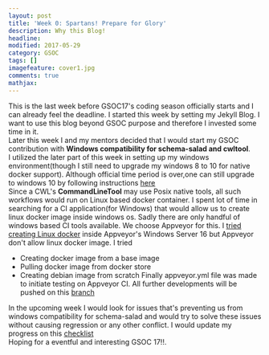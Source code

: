 ```yaml
---
layout: post
title: 'Week 0: Spartans! Prepare for Glory'
description: Why this Blog!
headline: 
modified: 2017-05-29
category: GSOC
tags: []
imagefeature: cover1.jpg
comments: true
mathjax: 
---
```


This is the last week before GSOC17's coding season officially starts and I can already feel the deadline. I started this week by setting my Jekyll Blog. I want to use this blog beyond GSOC purpose and therefore I invested some time in it.  
Later this week I and my mentors decided that I would start my GSOC contribution with **Windows compatibility for schema-salad and cwltool**.  
I utilized the later part of this week in setting up my windows environment(though I still need to upgrade my windows 8 to 10 for native docker support). Although official time period is over,one can still upgrade to windows 10 by following instructions [here]( https://www.howtogeek.com/225048/how-to-upgrade-from-windows-7-or-8-to-windows-10-right-now/)  
Since a CWL's **CommandLineTool** may use Posix native tools, all such workflows would run on Linux based docker container. I spent lot of time in searching for a CI application(for Windows) that would allow us to create linux docker image inside windows os. Sadly there are only handful of windows based CI tools available. We choose Appveyor for this. I [tried creating Linux docker]( https://ci.appveyor.com/project/kapilkd13/testdocker/history) inside Appveyor's Windows Server 16 but Appveyor don't allow linux docker image. I tried 
- Creating docker image from a base image
- Pulling docker image from docker store
- Creating debian image from scratch
Finally appveyor.yml file was made to initiate testing on Appveyor CI. All further developments will be pushed on this [branch]( https://github.com/common-workflow-language/schema_salad/pull/110)  

In the upcoming week I would look for issues that's preventing us from windows compatibility for schema-salad and would try to solve these issues without causing regression or any other conflict. I would update my progress on this [checklist](https://github.com/common-workflow-language/schema_salad/issues/104)  
Hoping for a eventful and interesting GSOC 17!!. 

